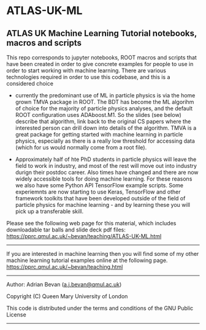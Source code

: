 # ATLAS-UK-ML
ATLAS UK Machine Learning Tutorial notebooks, macros and scripts
-------------------------------------------------------------------------------------------------
This repo corresponds to jupyter notebooks, ROOT macros and scripts that have been created
in order to give concrete examples for people to use in order to start working with machine 
learning.  There are various technologies required in order to use this codebase, and this is
a considered choice

  - currently the predominant use of ML in particle physics is via the 
  home grown TMVA package in ROOT.  The BDT has become the ML algorihm of choice for the majority
  of particle physics analyses, and the default ROOT configuration uses ADAboost.M1.  So the slides
  (see below) describe that algorithm, link back to the original CS papers where the interested
  person can drill down into details of the algorithm. TMVA is a great package for getting started
  with machine learning in particle physics, especially as there is a really low threshold for
  accessing data (which for us would normally come from a root file).
  
  - Approximately half of hte PhD students in particle physics will leave the field to work in 
  industry, and most of the rest will move out into industry durign their postdoc career. Also
  times have changed and there are now widely accessible tools for doing machine learning. For
  these reasons we also have some Python API TensorFlow example scripts.  Some experiemnts are now
  starting to use Keras, TensorFlow and other framework toolkits that have been developed outside
  of the field of particle physics for machine learning - and by learning these you will pick up
  a transferable skill.

Please see the following web page for this material, which includes downloadable tar balls and 
slide deck pdf files:
  https://pprc.qmul.ac.uk/~bevan/teaching/ATLAS-UK-ML.html


-------------------------------------------------------------------------------------------------

If you are interested in machine learning then you will find some of my other machine 
learning tutorial examples online at the following page.
  https://pprc.qmul.ac.uk/~bevan/teaching.html

-------------------------------------------------------------------------------------------------
Author: Adrian Bevan (a.j.bevan@qmul.ac.uk)

Copyright (C) Queen Mary University of London

This code is distributed under the terms and conditions of the GNU Public License

-------------------------------------------------------------------------------------------------
